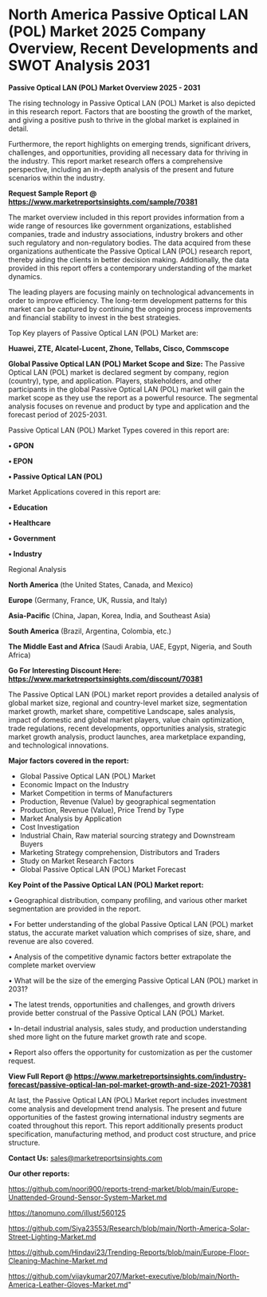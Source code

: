 # North America Passive Optical LAN (POL) Market 2025 Company Overview, Recent Developments and SWOT Analysis 2031

<Strong> Passive Optical LAN (POL) Market Overview 2025 - 2031</strong>

The rising technology in Passive Optical LAN (POL) Market is also depicted in this research report. Factors that are boosting the growth of the market, and giving a positive push to thrive in the global market is explained in detail.

Furthermore, the report highlights on emerging trends, significant drivers, challenges, and opportunities, providing all necessary data for thriving in the industry. This report market research offers a comprehensive perspective, including an in-depth analysis of the present and future scenarios within the industry.

<strong>Request Sample Report @ <a href=https://www.marketreportsinsights.com/sample/70381>https://www.marketreportsinsights.com/sample/70381</a></strong>

The market overview included in this report provides information from a wide range of resources like government organizations, established companies, trade and industry associations, industry brokers and other such regulatory and non-regulatory bodies. The data acquired from these organizations authenticate the Passive Optical LAN (POL) research report, thereby aiding the clients in better decision making. Additionally, the data provided in this report offers a contemporary understanding of the market dynamics.

The leading players are focusing mainly on technological advancements in order to improve efficiency. The long-term development patterns for this market can be captured by continuing the ongoing process improvements and financial stability to invest in the best strategies.

Top Key players of Passive Optical LAN (POL) Market are:

<strong>Huawei, ZTE, Alcatel-Lucent, Zhone, Tellabs, Cisco, Commscope</strong>

<strong><b>Global Passive Optical LAN (POL) Market Scope and Size:</b></strong>
The Passive Optical LAN (POL) market is declared segment by company, region (country), type, and application. Players, stakeholders, and other participants in the global Passive Optical LAN (POL) market will gain the market scope as they use the report as a powerful resource. The segmental analysis focuses on revenue and product by type and application and the forecast period of 2025-2031.

Passive Optical LAN (POL) Market Types covered in this report are:

<strong>• GPON

• EPON

• Passive Optical LAN (POL)</strong>

Market Applications covered in this report are:

<strong>• Education

• Healthcare

• Government

• Industry</strong> 

Regional Analysis

<strong>North America</strong> (the United States, Canada, and Mexico)

<strong>Europe</strong> (Germany, France, UK, Russia, and Italy)

<strong>Asia-Pacific</strong> (China, Japan, Korea, India, and Southeast Asia)

<strong>South America</strong> (Brazil, Argentina, Colombia, etc.)

<strong>The Middle East and Africa</strong> (Saudi Arabia, UAE, Egypt, Nigeria, and South Africa)

<strong>Go For Interesting Discount Here: <a href=https://www.marketreportsinsights.com/discount/70381>https://www.marketreportsinsights.com/discount/70381</a></strong>

The Passive Optical LAN (POL) market report provides a detailed analysis of global market size, regional and country-level market size, segmentation market growth, market share, competitive Landscape, sales analysis, impact of domestic and global market players, value chain optimization, trade regulations, recent developments, opportunities analysis, strategic market growth analysis, product launches, area marketplace expanding, and technological innovations.

<strong><b>Major factors covered in the report:</b></strong>
<ul>
  <li>Global Passive Optical LAN (POL) Market </li>
  <li>Economic Impact on the Industry</li>
  <li>Market Competition in terms of Manufacturers</li>
  <li>Production, Revenue (Value) by geographical segmentation</li>
  <li>Production, Revenue (Value), Price Trend by Type</li>
  <li>Market Analysis by Application</li>
  <li>Cost Investigation</li>
  <li>Industrial Chain, Raw material sourcing strategy and Downstream Buyers</li>
  <li>Marketing Strategy comprehension, Distributors and Traders</li>
  <li>Study on Market Research Factors</li>
  <li>Global Passive Optical LAN (POL) Market Forecast</li>
</ul>

<strong><b>Key Point of the Passive Optical LAN (POL) Market report:</b></strong>

• Geographical distribution, company profiling, and various other market segmentation are provided in the report.

• For better understanding of the global Passive Optical LAN (POL) market status, the accurate market valuation which comprises of size, share, and revenue are also covered.

• Analysis of the competitive dynamic factors better extrapolate the complete market overview

• What will be the size of the emerging Passive Optical LAN (POL) market in 2031?

• The latest trends, opportunities and challenges, and growth drivers provide better construal of the Passive Optical LAN (POL) Market.

• In-detail industrial analysis, sales study, and production understanding shed more light on the future market growth rate and scope.

• Report also offers the opportunity for customization as per the customer request.

<strong><b>View Full Report @ <a href=https://www.marketreportsinsights.com/industry-forecast/passive-optical-lan-pol-market-growth-and-size-2021-70381>https://www.marketreportsinsights.com/industry-forecast/passive-optical-lan-pol-market-growth-and-size-2021-70381</a></b></strong>


At last, the Passive Optical LAN (POL) Market report includes investment come analysis and development trend analysis. The present and future opportunities of the fastest growing international industry segments are coated throughout this report. This report additionally presents product specification, manufacturing method, and product cost structure, and price structure.

<strong>Contact Us:</strong>
sales@marketreportsinsights.com

<strong>Our other reports:</strong>

<a href=https://github.com/noori900/reports-trend-market/blob/main/Europe-Unattended-Ground-Sensor-System-Market.md>https://github.com/noori900/reports-trend-market/blob/main/Europe-Unattended-Ground-Sensor-System-Market.md</a>

<a href=https://tanomuno.com/illust/560125>https://tanomuno.com/illust/560125</a>

<a href=https://github.com/Siya23553/Research/blob/main/North-America-Solar-Street-Lighting-Market.md>https://github.com/Siya23553/Research/blob/main/North-America-Solar-Street-Lighting-Market.md</a>

<a href=https://github.com/Hindavi23/Trending-Reports/blob/main/Europe-Floor-Cleaning-Machine-Market.md>https://github.com/Hindavi23/Trending-Reports/blob/main/Europe-Floor-Cleaning-Machine-Market.md</a>

<a href=https://github.com/vijaykumar207/Market-executive/blob/main/North-America-Leather-Gloves-Market.md>https://github.com/vijaykumar207/Market-executive/blob/main/North-America-Leather-Gloves-Market.md</a>"
